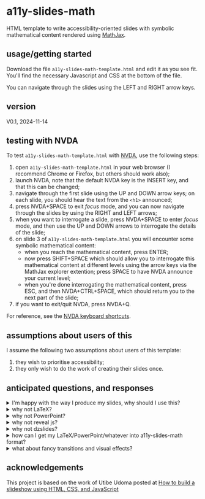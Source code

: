 # a11y-slides-math
HTML template to write accessibility-oriented slides with symbolic mathematical content 
rendered using [MathJax](https://www.mathjax.org/). 

## usage/getting started
Download the file `a11y-slides-math-template.html` and edit it as you see fit. You'll find the 
necessary Javascript and CSS at the bottom of the file. 

You can navigate through the slides using the LEFT and RIGHT arrow keys.

## version
V0.1, 2024-11-14

## testing with NVDA
To test `a11y-slides-math-template.html` with [NVDA](https://www.nvaccess.org/download/), use the following steps:

1. open `a11y-slides-math-template.html` in your web browser (I recommend Chrome or Firefox, but others should work also);
2. launch NVDA, note that the default NVDA key is the INSERT key, and that this can be changed;
3. navigate through the first slide using the UP and DOWN arrow keys; on each slide, you should hear the text from the `<h1>` announced;
4. press NVDA+SPACE to exit <i>focus</i> mode, and you can now navigate through the slides by using the RIGHT and LEFT arrows;
5. when you want to interrogate a slide, press NVDA+SPACE to enter <i>focus</i> mode, and then use the UP and DOWN arrows to interrogate the details of the slide;
6. on slide 3 of `a11y-slides-math-template.html` you will encounter some symbolic mathematical content:
    * when you reach the mathematical content, press ENTER;
    * now press SHIFT+SPACE which should allow you to interrogate this mathematical content at different levels using the arrow keys via the MathJax explorer extention; press SPACE to have NVDA announce your current level;
    * when you're done interrogating the mathematical content, press ESC, and then NVDA+CTRL+SPACE, which should 
      return you to the next part of the slide;
7. if you want to exit/quit NVDA, press NVDA+Q.

For reference, see the [NVDA keyboard shortcuts](https://www.nvaccess.org/files/nvdaTracAttachments/455/keycommands%20with%20laptop%20keyboard%20layout.html).

## assumptions about users of this
I assume the following two assumptions about users of this template:

1. they wish to prioritise accessibility;
2. they only wish to do the work of creating their slides once.

## anticipated questions, and responses
<details>
<summary>I'm happy with the way I produce my slides, why should I use this?</summary>

If you're happy with your method, keep using your method, and don't use this template. 
</details>

<details>
<summary>why not LaTeX?</summary>

Before I answer, please understand that I am a supporter of `LaTeX`; see my tex stackexchange profile at [cmhughes](https://tex.stackexchange.com/users/6621/cmhughes), and [latexindent.pl](https://github.com/cmhughes/latexindent.pl/) which I have authored and maintained since 2012.

`LaTeX` produces `pdf` files by default. Such `pdf` files that contain mathematical content will, in general, not be accessible to assistive technology. Authors that choose
to use `LaTeX` (with classes such as `beamer`) will have to do the work of creating their slides more than once if they wish to create an accessible version. If you have
a method that you're happy with, stick with it. 
</details>

<details>
<summary>why not PowerPoint?</summary>

I have been unable to produce a PowerPoint slide deck containing mathematical content that allows me to interrogate mathematical content. If you have instructions 
on how this can be done, please do link me to them.
</details>

<details>
<summary>why not reveal js?</summary>

I have been unable to create [reveal.js](https://revealjs.com) slides that I can navigate with 
assistive technology. If you have an example that works, please do link me to them.
</details>

<details>
<summary>why not dzslides?</summary>

I have been unable to create [dzslides](https://github.com/paulrouget/dzslides) slides that I can navigate with 
assistive technology. If you have an example that works, please do link me to them.
</details>

<details>
<summary>how can I get my LaTeX/PowerPoint/whatever into a11y-slides-math format?</summary>

I have no idea, and that's not what this project is about. I only want to do work once (see assumption 2 in the above), so I *produce* my slides in `a11y-slides-math` format. 
</details>

<details>
<summary>what about fancy transitions and visual effects?</summary>

`a11y-slides-math` is not about fancy transitions and visual effects. If you want something 
more visually appealing, you can edit the `CSS` and `Javascript` as you see fit, or use 
something like [reveal.js](https://revealjs.com) or [dzslides](https://github.com/paulrouget/dzslides). 

`a11y-slides-math` is deliberately simple HTML with minimal Javascript and CSS, designed to be navigated
with assistive technology.  I intend to keep it that way, prioritising accessibility and screen reader navigability above everything else.

</details>

## acknowledgements
This project is based on the work of Utibe Udoma posted at [How to build a slideshow using HTML, CSS, and JavaScript](https://medium.com/illumination/how-to-build-a-slideshow-using-html-css-and-javascript-977ecbdbf48c)
